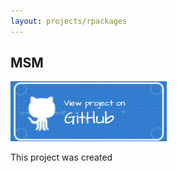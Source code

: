 ```yaml
---
layout: projects/rpackages
---
```


## MSM

<a href="https://github.com/nathanesau/MSM"><img src="../../../assets/images/github-button-blue.png" width="250"/></a>

This project was created 
